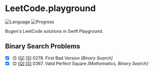 # LeetCode.playground
![Language](https://img.shields.io/badge/Language-Swift%205.2-orange.svg)
![Progress](https://img.shields.io/badge/Progress-42%20%2F%201322%20=%203.18%25-orange.svg)

Bugen's LeetCode solutions in Swift Playground.
## Binary Search Problems
- [X] 😊 [[Q]](https://leetcode.com/problems/first-bad-version/) [[S]](<./LeetCode.playground/Pages/278-First%20Bad%20Version.xcplaygroundpage/Contents.swift>) 0278. First Bad Version *[Binary Search]*
- [X] 😊 [[Q]](https://leetcode.com/problems/valid-perfect-square/) [[S]](<./LeetCode.playground/Pages/367-Valid%20Perfect%20Square.xcplaygroundpage/Contents.swift>) 0367. Valid Perfect Square *[Mathematics, Binary Search]*
